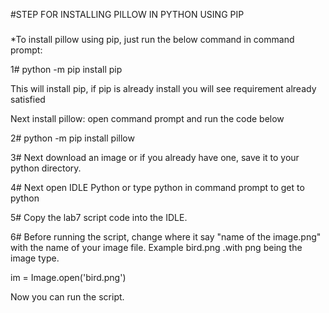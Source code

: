 #STEP FOR INSTALLING PILLOW IN PYTHON USING PIP
#####
*To install pillow using pip, just run the below command in command prompt:

1# python -m pip install pip

This will install pip, if pip is already install you will see requirement already satisfied

Next install pillow: open command prompt and run the code below

2# python -m pip install pillow

3# Next download an image or if you already have one, save it to your python directory.

4# Next open IDLE Python or type python in command prompt to get to python

5# Copy the lab7 script code into the IDLE.

6# Before running the script, change where it say "name of the image.png" with the name of your image file. Example bird.png .with png being the image type.

im = Image.open('bird.png')

Now you can run the script.
